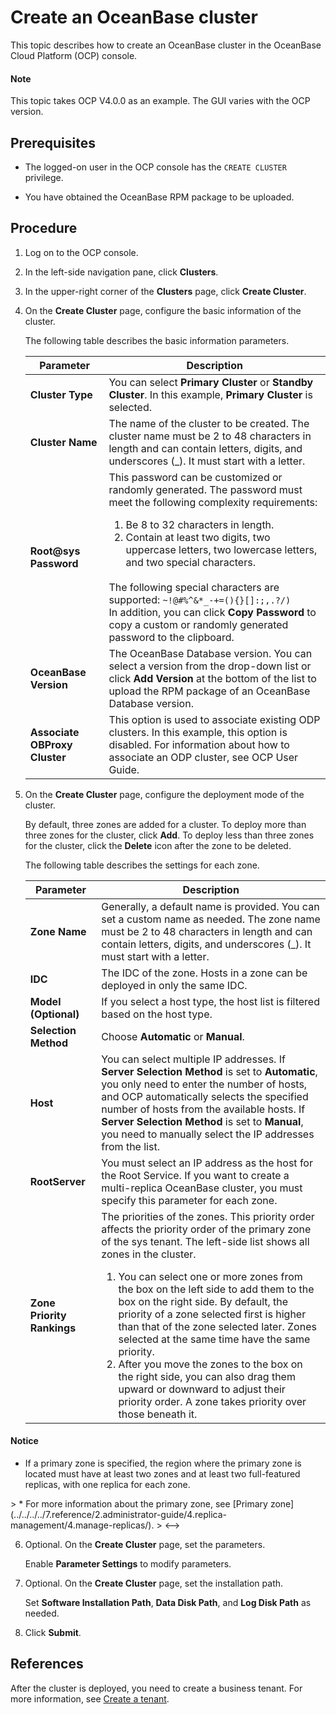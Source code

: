 # Create an OceanBase cluster

This topic describes how to create an OceanBase cluster in the OceanBase Cloud Platform (OCP) console.

  <main id="notice" type='explain'>
    <h4>Note</h4>
    <p>This topic takes OCP V4.0.0 as an example. The GUI varies with the OCP version. </p>
  </main>

## Prerequisites

* The logged-on user in the OCP console has the `CREATE CLUSTER` privilege.

* You have obtained the OceanBase RPM package to be uploaded.

## Procedure

1. Log on to the OCP console.

2. In the left-side navigation pane, click **Clusters**.

3. In the upper-right corner of the **Clusters** page, click **Create Cluster**.

4. On the **Create Cluster** page, configure the basic information of the cluster.

   <!-- ![1](https://obbusiness-private.oss-cn-shanghai.aliyuncs.com/doc/img/observer-enterprise/V4.0.0/4.deploy-the-oceanbase-database/OCP/2%E5%88%9B%E5%BB%BA%E9%9B%86%E7%BE%A4%E5%9F%BA%E7%A1%80%E4%BF%A1%E6%81%AF.png) -->

   The following table describes the basic information parameters.

   | **Parameter** | **Description** |
   |-------------------|-----------------|
   | **Cluster Type** | You can select **Primary Cluster** or **Standby Cluster**. In this example, **Primary Cluster** is selected.  |
   | **Cluster Name** | The name of the cluster to be created. The cluster name must be 2 to 48 characters in length and can contain letters, digits, and underscores (_). It must start with a letter.  |
   | **Root@sys Password** | This password can be customized or randomly generated. The password must meet the following complexity requirements: </br> <ol><li>Be 8 to 32 characters in length. </li><li>Contain at least two digits, two uppercase letters, two lowercase letters, and two special characters. </li></ol>  </br>The following special characters are supported: `~!@#%^&*_-+=(){}[]:;,.?/)` </br>In addition, you can click **Copy Password** to copy a custom or randomly generated password to the clipboard.  |
   | **OceanBase Version** | The OceanBase Database version. You can select a version from the drop-down list or click **Add Version** at the bottom of the list to upload the RPM package of an OceanBase Database version.  |
   | **Associate OBProxy Cluster** | This option is used to associate existing ODP clusters. In this example, this option is disabled.  For information about how to associate an ODP cluster, see OCP User Guide.  |

5. On the **Create Cluster** page, configure the deployment mode of the cluster.

   By default, three zones are added for a cluster. To deploy more than three zones for the cluster, click **Add**. To deploy less than three zones for the cluster, click the **Delete** icon after the zone to be deleted.

   <!-- ![2](https://obbusiness-private.oss-cn-shanghai.aliyuncs.com/doc/img/observer-enterprise/V4.0.0/4.deploy-the-oceanbase-database/OCP/3%E9%83%A8%E7%BD%B2%E6%A8%A1%E5%BC%8F.png) -->

   The following table describes the settings for each zone.

   | **Parameter** | **Description** |
   |--------------------|-----------------------------------|
   | **Zone Name** | Generally, a default name is provided. You can set a custom name as needed.  The zone name must be 2 to 48 characters in length and can contain letters, digits, and underscores (_). It must start with a letter.  |
   | **IDC** | The IDC of the zone. Hosts in a zone can be deployed in only the same IDC.  |
   | **Model (Optional)** | If you select a host type, the host list is filtered based on the host type.  |
   | **Selection Method** | Choose **Automatic** or **Manual**.  |
   | **Host** | You can select multiple IP addresses. If **Server Selection Method** is set to **Automatic**, you only need to enter the number of hosts, and OCP automatically selects the specified number of hosts from the available hosts. If **Server Selection Method** is set to **Manual**, you need to manually select the IP addresses from the list.  |
   | **RootServer** | You must select an IP address as the host for the Root Service. If you want to create a multi-replica OceanBase cluster, you must specify this parameter for each zone.  |
   | **Zone Priority Rankings** | The priorities of the zones. This priority order affects the priority order of the primary zone of the sys tenant.  The left-side list shows all zones in the cluster. <ol><li>You can select one or more zones from the box on the left side to add them to the box on the right side. By default, the priority of a zone selected first is higher than that of the zone selected later. Zones selected at the same time have the same priority. </li><li> After you move the zones to the box on the right side, you can also drag them upward or downward to adjust their priority order. A zone takes priority over those beneath it.  </li></ol> |

  <main id="notice" type='notice'>
    <h4>Notice</h4>
    <ul>
    <li>If a primary zone is specified, the region where the primary zone is located must have at least two zones and at least two full-featured replicas, with one replica for each zone. </li>
    </ul>
  </main>

<!-->
> * For more information about the primary zone, see [Primary zone](../../../../7.reference/2.administrator-guide/4.replica-management/4.manage-replicas/).
>    <-->

6. Optional. On the **Create Cluster** page, set the parameters.

   Enable **Parameter Settings** to modify parameters.

   <!-- ![3](https://obbusiness-private.oss-cn-shanghai.aliyuncs.com/doc/img/observer-enterprise/V4.0.0/4.deploy-the-oceanbase-database/OCP/4%E5%8F%82%E6%95%B0%E8%AE%BE%E7%BD%AE.png) -->

7. Optional. On the **Create Cluster** page, set the installation path.

   Set **Software Installation Path**, **Data Disk Path**, and **Log Disk Path** as needed.

   <!-- ![4](https://obbusiness-private.oss-cn-shanghai.aliyuncs.com/doc/img/observer-enterprise/V4.0.0/4.deploy-the-oceanbase-database/OCP/5%E5%AE%89%E8%A3%85%E8%B7%AF%E5%BE%84%E8%AE%BE%E7%BD%AE.png) -->

8. Click **Submit**.

## References

After the cluster is deployed, you need to create a business tenant. For more information, see [Create a tenant](../../../../7.reference/2.administrator-guide/2.basic-database-management/4.manage-tenants/2.create-a-tenant.md).
